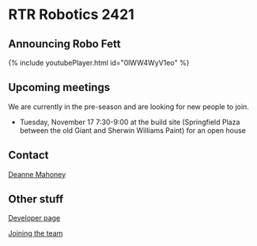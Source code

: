 # RTR Robotics 2421

## Announcing Robo Fett

{% include youtubePlayer.html id="0lWW4WyV1eo" %}

## Upcoming meetings

We are currently in the pre-season and are looking for new people to join.

* Tuesday, November 17 7:30-9:00 at the build site (Springfield Plaza between the old Giant and Sherwin Williams Paint) for an open house

## Contact

[Deanne Mahoney](mailto:first2421@gmail.com)

## Other stuff
[Developer page](/developers)

[Joining the team](/welcome)
